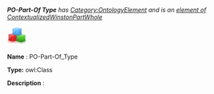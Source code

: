 ___PO-Part-Of Type__ 
 has
 [Category:OntologyElement](../../Category/OntologyElement "Category:OntologyElement") 
 and is an
 [element of](../../Property/ElementOf "Property:ElementOf") 
[ContextualizedWinstonPartWhole](../../Submissions/ContextualizedWinstonPartWhole "Submissions:ContextualizedWinstonPartWhole")_




  





[![Class](../images/thumb/2/27/Class.gif/45px-Class.gif)](../../Image/Class.gif "Class")


__Name__ 
 : PO-Part-Of\_Type
 



__Type:__ 
 owl:Class
 



__Description__ 
 :